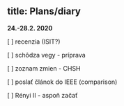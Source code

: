 title: Plans/diary
---
**24.-28.2. 2020**

[ ] recenzia (ISIT?)
 
[ ] schôdza vegy - príprava

[ ] zoznam zmien - CHSH

[ ] poslať článok do IEEE (comparison)

[ ] Rényi II - aspoň začať
